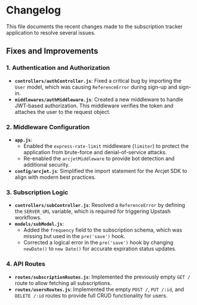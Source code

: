 # Changelog

This file documents the recent changes made to the subscription tracker application to resolve several issues.

## Fixes and Improvements

### 1. Authentication and Authorization
- **`controllers/authController.js`**: Fixed a critical bug by importing the `User` model, which was causing `ReferenceError` during sign-up and sign-in.
- **`middlewares/authMiddleware.js`**: Created a new middleware to handle JWT-based authorization. This middleware verifies the token and attaches the user to the request object.

### 2. Middleware Configuration
- **`app.js`**:
    - Enabled the `express-rate-limit` middleware (`limiter`) to protect the application from brute-force and denial-of-service attacks.
    - Re-enabled the `arcjetMiddleware` to provide bot detection and additional security.
- **`config/arcjet.js`**: Simplified the import statement for the Arcjet SDK to align with modern best practices.

### 3. Subscription Logic
- **`controllers/subController.js`**: Resolved a `ReferenceError` by defining the `SERVER_URL` variable, which is required for triggering Upstash workflows.
- **`models/subModel.js`**:
    - Added the `frequency` field to the subscription schema, which was missing but used in the `pre('save')` hook.
    - Corrected a logical error in the `pre('save')` hook by changing `newDate()` to `new Date()` for accurate expiration status updates.

### 4. API Routes
- **`routes/subscriptionRoutes.js`**: Implemented the previously empty `GET /` route to allow fetching all subscriptions.
- **`routes/usersRoutes.js`**: Implemented the empty `POST /`, `PUT /:id`, and `DELETE /:id` routes to provide full CRUD functionality for users.
